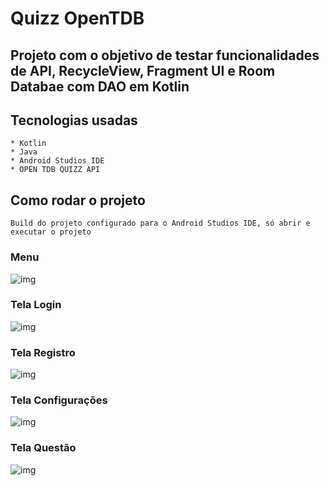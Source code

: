 # Quizz OpenTDB

## Projeto com o objetivo de testar funcionalidades de API,  RecycleView, Fragment UI e Room Databae com DAO em Kotlin

## Tecnologias usadas
```
* Kotlin
* Java
* Android Studios IDE
* OPEN TDB QUIZZ API
```

## Como rodar o projeto
```
Build do projeto configurado para o Android Studios IDE, só abrir e executar o projeto
```

### Menu
![img](https://i.imgur.com/Fvnh8yx.png)

### Tela Login
![img](https://i.imgur.com/26KFySq.png)

### Tela Registro
![img](https://i.imgur.com/Hgfb4I1.png)

### Tela Configurações
![img](https://i.imgur.com/dEqli52.png)

### Tela Questão
![img](https://i.imgur.com/oUaYbfl.png)
